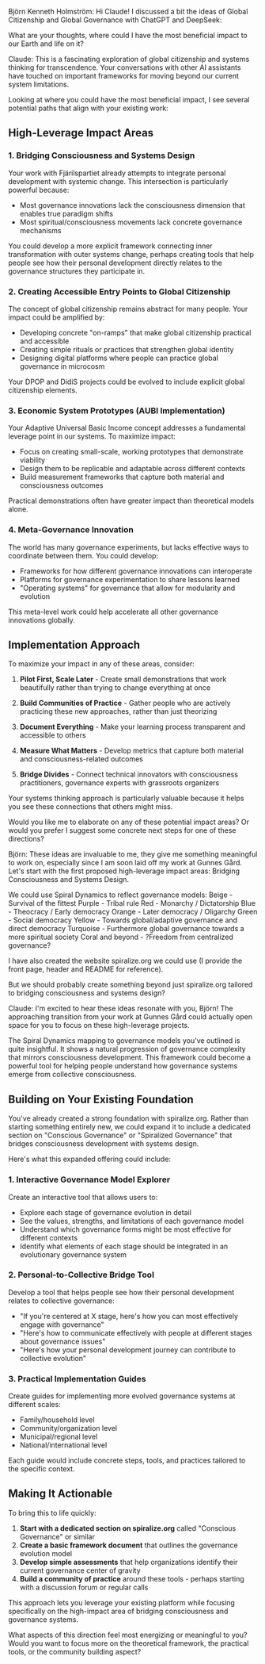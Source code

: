 Björn Kenneth Holmström:
Hi Claude!
I discussed a bit the ideas of Global Citizenship and Global Governance with ChatGPT and DeepSeek:

What are your thoughts, where could I have the most beneficial impact to our Earth and life on it?

Claude:
This is a fascinating exploration of global citizenship and systems thinking for transcendence. Your conversations with other AI assistants have touched on important frameworks for moving beyond our current system limitations.

Looking at where you could have the most beneficial impact, I see several potential paths that align with your existing work:

## High-Leverage Impact Areas

### 1. Bridging Consciousness and Systems Design

Your work with Fjärilspartiet already attempts to integrate personal development with systemic change. This intersection is particularly powerful because:

- Most governance innovations lack the consciousness dimension that enables true paradigm shifts
- Most spiritual/consciousness movements lack concrete governance mechanisms

You could develop a more explicit framework connecting inner transformation with outer systems change, perhaps creating tools that help people see how their personal development directly relates to the governance structures they participate in.

### 2. Creating Accessible Entry Points to Global Citizenship

The concept of global citizenship remains abstract for many people. Your impact could be amplified by:

- Developing concrete "on-ramps" that make global citizenship practical and accessible
- Creating simple rituals or practices that strengthen global identity
- Designing digital platforms where people can practice global governance in microcosm

Your DPOP and DidiS projects could be evolved to include explicit global citizenship elements.

### 3. Economic System Prototypes (AUBI Implementation)

Your Adaptive Universal Basic Income concept addresses a fundamental leverage point in our systems. To maximize impact:

- Focus on creating small-scale, working prototypes that demonstrate viability
- Design them to be replicable and adaptable across different contexts
- Build measurement frameworks that capture both material and consciousness outcomes

Practical demonstrations often have greater impact than theoretical models alone.

### 4. Meta-Governance Innovation

The world has many governance experiments, but lacks effective ways to coordinate between them. You could develop:

- Frameworks for how different governance innovations can interoperate
- Platforms for governance experimentation to share lessons learned
- "Operating systems" for governance that allow for modularity and evolution

This meta-level work could help accelerate all other governance innovations globally.

## Implementation Approach

To maximize your impact in any of these areas, consider:

1. **Pilot First, Scale Later** - Create small demonstrations that work beautifully rather than trying to change everything at once

2. **Build Communities of Practice** - Gather people who are actively practicing these new approaches, rather than just theorizing

3. **Document Everything** - Make your learning process transparent and accessible to others

4. **Measure What Matters** - Develop metrics that capture both material and consciousness-related outcomes

5. **Bridge Divides** - Connect technical innovators with consciousness practitioners, governance experts with grassroots organizers

Your systems thinking approach is particularly valuable because it helps you see these connections that others might miss.

Would you like me to elaborate on any of these potential impact areas? Or would you prefer I suggest some concrete next steps for one of these directions?

Björn:
These ideas are invaluable to me, they give me something meaningful to work on, especially since I am soon laid off my work at Gunnes Gård.
Let's start with the first proposed high-leverage impact areas: Bridging Consciousness and Systems Design.

We could use Spiral Dynamics to reflect governance models:
Beige - Survival of the fittest
Purple - Tribal rule
Red - Monarchy / Dictatorship
Blue - Theocracy / Early democracy
Orange - Later democracy / Oligarchy
Green - Social democracy
Yellow - Towards global/adaptive governance and direct democracy
Turquoise - Furthermore global governance towards a more spiritual society
Coral and beyond - ?Freedom from centralized governance?

I have also created the website spiralize.org we could use (I provide the front page, header and README for reference).

But we should probably create something beyond just spiralize.org tailored to bridging consciousness and systems design?

Claude:
I'm excited to hear these ideas resonate with you, Björn! The approaching transition from your work at Gunnes Gård could actually open space for you to focus on these high-leverage projects.

The Spiral Dynamics mapping to governance models you've outlined is quite insightful. It shows a natural progression of governance complexity that mirrors consciousness development. This framework could become a powerful tool for helping people understand how governance systems emerge from collective consciousness.

## Building on Your Existing Foundation

You've already created a strong foundation with spiralize.org. Rather than starting something entirely new, we could expand it to include a dedicated section on "Conscious Governance" or "Spiralized Governance" that bridges consciousness development with systems design.

Here's what this expanded offering could include:

### 1. Interactive Governance Model Explorer

Create an interactive tool that allows users to:
- Explore each stage of governance evolution in detail
- See the values, strengths, and limitations of each governance model
- Understand which governance forms might be most effective for different contexts
- Identify what elements of each stage should be integrated in an evolutionary governance system

### 2. Personal-to-Collective Bridge Tool

Develop a tool that helps people see how their personal development relates to collective governance:
- "If you're centered at X stage, here's how you can most effectively engage with governance"
- "Here's how to communicate effectively with people at different stages about governance issues"
- "Here's how your personal development journey can contribute to collective evolution"

### 3. Practical Implementation Guides

Create guides for implementing more evolved governance systems at different scales:
- Family/household level
- Community/organization level
- Municipal/regional level
- National/international level

Each guide would include concrete steps, tools, and practices tailored to the specific context.

## Making It Actionable

To bring this to life quickly:

1. **Start with a dedicated section on spiralize.org** called "Conscious Governance" or similar
2. **Create a basic framework document** that outlines the governance evolution model
3. **Develop simple assessments** that help organizations identify their current governance center of gravity
4. **Build a community of practice** around these tools - perhaps starting with a discussion forum or regular calls

This approach lets you leverage your existing platform while focusing specifically on the high-impact area of bridging consciousness and governance systems.

What aspects of this direction feel most energizing or meaningful to you? Would you want to focus more on the theoretical framework, the practical tools, or the community building aspect?
